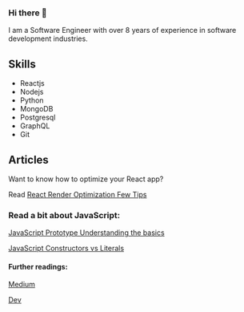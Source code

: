 ### Hi there 👋

I am a Software Engineer with over 8 years of experience in software development industries.

## Skills
* Reactjs
* Nodejs
* Python
* MongoDB
* Postgresql
* GraphQL
* Git

## Articles

Want to know how to optimize your React app?

Read [React Render Optimization Few Tips](https://medium.com/swlh/react-render-optimization-few-tips-360837d98e91?sk=dbb5dfd76079202776a44663011e989f)

### Read a bit about JavaScript:
[JavaScript Prototype Understanding the basics](https://javascript.plainenglish.io/javascript-prototype-understanding-the-basics-1d323166fbf8?sk=5fef44fcaf466afe54a15aeedcf3f925)

[JavaScript Constructors vs Literals](https://javascript.plainenglish.io/javascript-constructors-vs-literals-2d19e8b5f2d9)

#### Further readings:

[Medium](https://medium.com/@raj_maharjan)

[Dev](https://dev.to/rajmaharjan)

<!--
**maharjanraj/maharjanraj** is a ✨ _special_ ✨ repository because its `README.md` (this file) appears on your GitHub profile.

Here are some ideas to get you started:

- 🔭 I’m currently working on ...
- 🌱 I’m currently learning ...
- 👯 I’m looking to collaborate on ...
- 🤔 I’m looking for help with ...
- 💬 Ask me about ...
- 📫 How to reach me: ...
- 😄 Pronouns: ...
- ⚡ Fun fact: ...
-->
